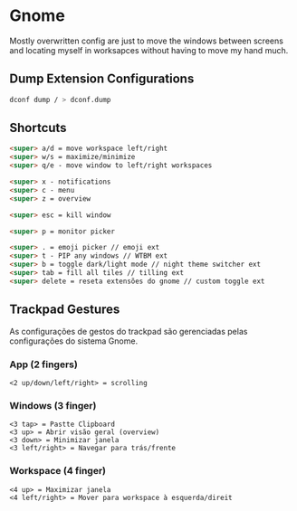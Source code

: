 # Gnome
Mostly overwritten config are just to move the windows between screens and locating myself in worksapces without having to move my hand much.

## Dump Extension Configurations

```sh
dconf dump / > dconf.dump
```

## Shortcuts
```md
<super> a/d = move workspace left/right
<super> w/s = maximize/minimize
<super> q/e - move window to left/right workspaces

<super> x - notifications
<super> c - menu
<super> z = overview

<super> esc = kill window

<super> p = monitor picker

<super> . = emoji picker // emoji ext
<super> t - PIP any windows // WTBM ext
<super> b = toggle dark/light mode // night theme switcher ext
<super> tab = fill all tiles // tilling ext
<super> delete = reseta extensões do gnome // custom toggle ext
```

## Trackpad Gestures

As configurações de gestos do trackpad são gerenciadas pelas configurações do sistema Gnome.

### App (2 fingers)
```
<2 up/down/left/right> = scrolling
```

### Windows (3 finger)
```
<3 tap> = Pastte Clipboard
<3 up> = Abrir visão geral (overview)
<3 down> = Minimizar janela
<3 left/right> = Navegar para trás/frente
```

### Workspace (4 finger)
```
<4 up> = Maximizar janela
<4 left/right> = Mover para workspace à esquerda/direit
```